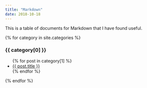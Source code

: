 ```yaml
---
title: "Markdown"
date: 2018-10-18
---
```


This is a table of documents for Markdown that I have found useful.

{% for category in site.categories %}
  <h3>{{ category[0] }}</h3>
  <ul>
    {% for post in category[1] %}
      <li><a href="{{ post.url }}">{{ post.title }}</a></li>
    {% endfor %}
  </ul>
{% endfor %}